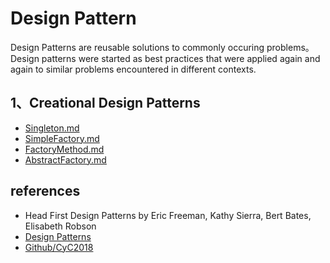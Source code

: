 # Design Pattern

Design Patterns are reusable solutions to commonly occuring problems。 Design patterns were started as best practices that were applied again and again to similar problems encountered in different contexts.


## 1、Creational Design Patterns

- [Singleton.md](https://github.com/DaiJiChen/Design_Patterns/blob/master/documents/Singleton.md)
- [SimpleFactory.md](https://github.com/DaiJiChen/Design_Patterns/edit/master/documents/Factory.md)
- [FactoryMethod.md](https://github.com/DaiJiChen/Design_Patterns/edit/master/documents/FactoryMethod.md)
- [AbstractFactory.md](https://github.com/DaiJiChen/Design_Patterns/edit/master/documents/AbstractFactory.md)



## references

- Head First Design Patterns by Eric Freeman, Kathy Sierra, Bert Bates, Elisabeth Robson 
- [Design Patterns](http://www.oodesign.com/)
- [Github/CyC2018](https://github.com/CyC2018/CS-Notes/edit/master/notes/%E8%AE%BE%E8%AE%A1%E6%A8%A1%E5%BC%8F%20-%20%E7%AE%80%E5%8D%95%E5%B7%A5%E5%8E%82.md)
